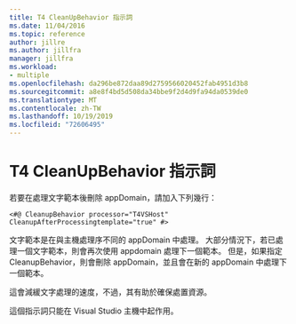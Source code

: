 ```yaml
---
title: T4 CleanUpBehavior 指示詞
ms.date: 11/04/2016
ms.topic: reference
author: jillre
ms.author: jillfra
manager: jillfra
ms.workload:
- multiple
ms.openlocfilehash: da296be872daa89d2759566020452fab4951d3b8
ms.sourcegitcommit: a8e8f4bd5d508da34bbe9f2d4d9fa94da0539de0
ms.translationtype: MT
ms.contentlocale: zh-TW
ms.lasthandoff: 10/19/2019
ms.locfileid: "72606495"
---
```

# <a name="t4-cleanupbehavior-directive"></a>T4 CleanUpBehavior 指示詞

若要在處理文字範本後刪除 appDomain，請加入下列幾行：

```
<#@ CleanupBehavior processor="T4VSHost" CleanupAfterProcessingtemplate="true" #>
```

文字範本是在與主機處理序不同的 appDomain 中處理。 大部分情況下，若已處理一個文字範本，則會再次使用 appdomain 處理下一個範本。 但是，如果指定 CleanupBehavior，則會刪除 appDomain，並且會在新的 appDomain 中處理下一個範本。

這會減緩文字處理的速度，不過，其有助於確保處置資源。

這個指示詞只能在 Visual Studio 主機中起作用。
